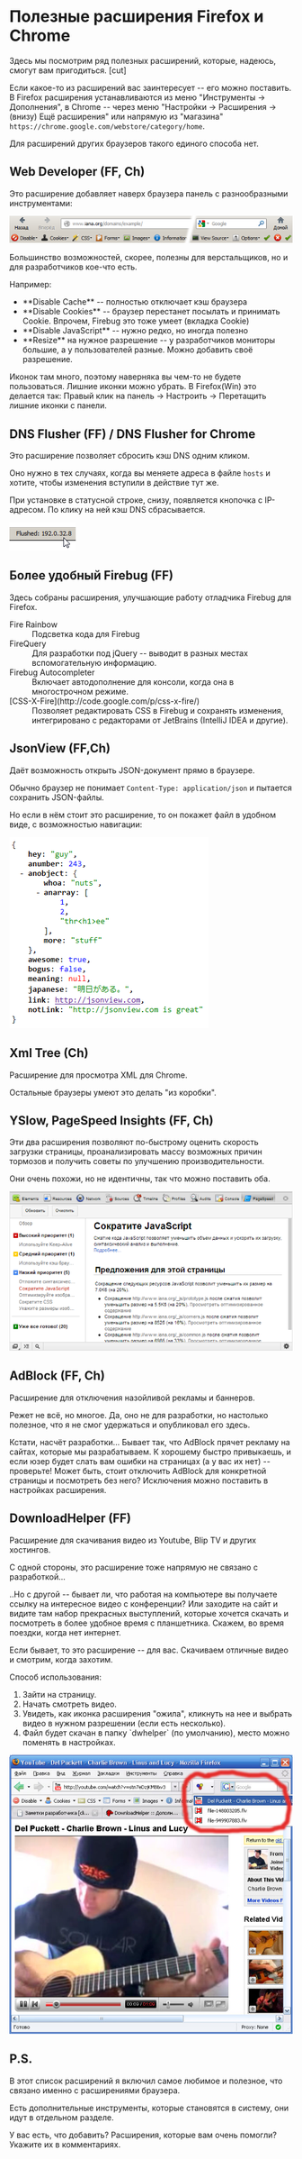 # Полезные расширения Firefox и Chrome

Здесь мы посмотрим ряд полезных расширений, которые, надеюсь, смогут вам пригодиться.
[cut]

Если какое-то из расширений вас заинтересует -- его можно поставить. В Firefox расширения устанавливаются из меню "Инструменты -> Дополнения", в Chrome -- через меню "Настройки -> Расширения -> (внизу) Ещё расширения" или напрямую из "магазина" `https://chrome.google.com/webstore/category/home`. 

Для расширений других браузеров такого единого способа нет.

## Web Developer (FF, Ch)

Это расширение добавляет наверх браузера панель с разнообразными инструментами:

<img src="webdeveloper.png">


Большинство возможностей, скорее, полезны для верстальщиков, но и для  разработчиков кое-что есть.

Например:

<ul>
<li>**Disable Cache** -- полностью отключает кэш браузера</li>
<li>**Disable Cookies** -- браузер перестанет посылать и принимать Cookie. Впрочем, Firebug это тоже умеет (вкладка Cookie)</li>
<li>**Disable JavaScript** -- нужно редко, но иногда полезно</li>
<li>**Resize** на нужное разрешение -- у разработчиков мониторы большие, а у пользователей разные. Можно добавить своё разрешение.</li>
</ul>

Иконок там много, поэтому наверняка вы чем-то не будете пользоваться. Лишние иконки можно убрать. В Firefox(Win) это делается так: Правый клик на панель -> Настроить -> Перетащить лишние иконки с панели.

## DNS Flusher (FF) / DNS Flusher for Chrome

Это расширение позволяет сбросить кэш DNS одним кликом.

Оно нужно в тех случаях, когда вы меняете адреса в файле `hosts` и хотите, чтобы изменения вступили в действие тут же.

При установке в статусной строке, снизу, появляется кнопочка с IP-адресом. По клику на ней кэш DNS сбрасывается.

<img src="dnsflusher.png">


## Более удобный Firebug (FF)

Здесь собраны расширения, улучшающие работу отладчика Firebug для Firefox.

<dl>
<dt>Fire Rainbow</dt>
<dd>Подсветка кода для Firebug</dd>
<dt>FireQuery</dt>
<dd>Для разработки под jQuery -- выводит в разных местах вспомогательную информацию. </dd>
<dt>Firebug Autocompleter</dt>
<dd>Включает автодополнение для консоли, когда она в многострочном режиме.</dd> 
<dt>[CSS-X-Fire](http://code.google.com/p/css-x-fire/)</dt>
<dd>Позволяет редактировать CSS в Firebug и сохранять изменения, интегрировано с редакторами от JetBrains (IntelliJ IDEA и другие).</dd>
</dl>

## JsonView (FF,Ch)

Даёт возможность открыть JSON-документ прямо в браузере.

Обычно браузер не понимает `Content-Type: application/json` и пытается сохранить JSON-файлы. 

Но если в нём стоит это расширение, то он покажет файл в удобном виде, с возможностью навигации:

<img src="jsonview.png">

## Xml Tree (Ch)

Расширение для просмотра XML для Chrome. 

Остальные браузеры умеют это делать "из коробки".


## YSlow, PageSpeed Insights (FF, Ch)

Эти два расширения позволяют по-быстрому оценить скорость загрузки страницы, проанализировать массу возможных причин тормозов и получить советы по улучшению производительности. 

Они очень похожи, но не идентичны, так что можно поставить оба.

<img src="pageinsight.png">

## AdBlock (FF, Ch)

Расширение для отключения назойливой рекламы и баннеров.

Режет не всё, но многое. Да, оно не для разработки, но настолько полезное, что я не смог удержаться и опубликовал его здесь.

Кстати, насчёт разработки... Бывает так, что AdBlock прячет рекламу на сайтах, которые мы разрабатываем. К хорошему быстро привыкаешь, и если юзер будет слать вам ошибки на страницах (а у вас их нет) -- проверьте! Может быть, стоит отключить AdBlock для конкретной страницы и посмотреть без него? Исключения можно поставить в настройках расширения.

## DownloadHelper (FF)

Расширение для скачивания видео из Youtube, Blip TV и других хостингов.

С одной стороны, это расширение тоже напрямую не связано с разработкой...

..Но с другой -- бывает ли, что работая на компьютере вы получаете ссылку на интересное видео с конференции? Или заходите на сайт и видите там набор прекрасных выступлений, которые хочется скачать и посмотреть в более удобное время с планшетника. Скажем, во время поездки, когда нет интернет.

Если бывает, то это расширение -- для вас. Скачиваем отличные видео и смотрим, когда захотим.

Способ использования: 
<ol>
<li>Зайти на страницу.</li>
<li>Начать смотреть видео.</li>
<li>Увидеть, как иконка расширения "ожила", кликнуть на нее и выбрать видео в нужном разрешении (если есть несколько).</li>
<li>Файл будет скачан в папку `dwhelper` (по умолчанию), место можно поменять в настройках.</li>
</ol>

<img src="downloadhelper.jpg">

## P.S.

В этот список расширений я включил самое любимое и полезное, что связано именно с расширениями браузера. 

Есть дополнительные инструменты, которые становятся в систему, они идут в отдельном разделе.

У вас есть, что добавить? Расширения, которые вам очень помогли? Укажите их в комментариях.














